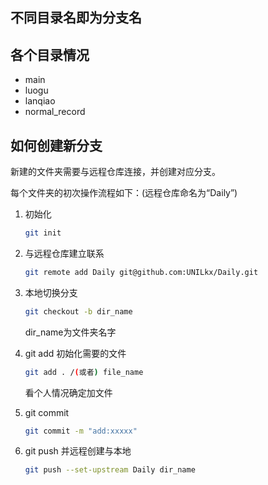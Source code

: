 ## 不同目录名即为分支名

## 各个目录情况

- main
- luogu
- lanqiao
- normal_record

## 如何创建新分支

新建的文件夹需要与远程仓库连接，并创建对应分支。

每个文件夹的初次操作流程如下：(远程仓库命名为“Daily”)

1. 初始化

   ```bash
   git init
   ```

2. 与远程仓库建立联系

   ```bash
   git remote add Daily git@github.com:UNILkx/Daily.git
   ```

3. 本地切换分支

   ```bash
   git checkout -b dir_name
   ```

   dir_name为文件夹名字

4. git add  初始化需要的文件

   ```bash
   git add . /(或者) file_name
   ```

    看个人情况确定加文件

5. git commit 

   ```bash
   git commit -m "add:xxxxx"
   ```

6. git push 并远程创建与本地

   ```bash
   git push --set-upstream Daily dir_name
   ```

   

